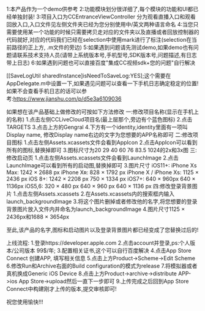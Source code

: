  
 
 
 
 1:本产品作为一个demo供参考
 2:功能模块划分很详细了,每个模块的功能和UI都已经单独封装!
 3:项目入口为CCEntranceViewController 分为观看直播入口和观看回放入口,入口文件见左侧文件夹已经为您分别使用中/英文两种语言命名
 4:当您只需要使用某一个功能的时候只需要拷贝走对应的文件夹以及直播或者回放控制器的代码就好,对应的代码我们已经在selection中使用mark进行了标注(selection在当前路径的正上方, .m文件的旁边)
 5:如果遇到问题请先测试demo,如果demo也有问题请联系技术支持人员(请带上系统版本号,手机型号,SDK版本号,问题描述,有日志带上日志)
 6:如果遇到问题也可以直接百度"集成CC视频sdk+您的问题"自行解决
 
 [[SaveLogUtil sharedInstance]isNeedToSaveLog:YES];这个需要在AppDelegate.m中设置一下,如果遇见问题可以查看一下手机日志确定稳定的位置!如果不会查看手机日志的话可以参考:https://www.jianshu.com/p/d5e3a6109036
 
 
 如果想在该产品基础上做修改的可按如下方法修改
 一:修改项目名称(显示在手机上的名称)
 1.点击左侧CCLiveCloud项目名(最上层那个,旁边有个蓝色图标)
 2.点击TARGETS
 3.点击上方的Gengral
 4.下方有一个identity,identity里面有一项叫Display name, 修改Display name右边的文字为您想要的APP名称即可
 二:修改项目图标
 1.点击左侧Assets.xcassets文件会看到AppIcon
 2.点击AppIcon可以看到所有的图标,替换掉即可
 3.图标尺寸为20 29 40 60 76 83.5 1024的2x和3x图
 三:修改启动页
 1.点击左侧Assets.xcassets文件会看到LaunchImage
 2.点击LaunchImage可以看到所有的启动图,替换掉即可
 3.图片尺寸
 iOS11+:
 iPhone Xs Max: 1242 × 2688 px
 iPhone Xʀ: 828 × 1792 px
 iPhone X / iPhone Xs: 1125 × 2436 px
 iOS 8+:
 1242 × 2208 px
 750 × 1334 px
 iOS7+:
 640 × 960px
 640 × 1136px
 iOS5,6:
 320 × 480 px
 640 × 960 px
 640 × 1136 px
 四:修改登录背景图片
 1.点击左侧Assets.xcassets
 2.在Assets.xcassets内的搜索框内输入launch_backgroundImage
 3.将这个图片删掉或者修改他的名字,将您想要的登录背景图片放入文件内并命名为launch_backgroundImage
 4.图片尺寸1125 × 2436px和1688 × 3654px
 
 至此,该产品的名字,图标和启动图片以及登录背景图片都已经变成了您替换过后的!
 
 上线流程:
 1.登录https://developer.apple.com
 2.点击account并登录,ps:个人版本/公司版本 99$/年;
 3.配置相关证书,这个可以自行百度解决
 4.点击App Store Connect 创建APP, 填写相关信息
 5.点击上方Product->Scheme->Edit Scheme
 6.修改Run和Archive右面的Build configuration的模式为release
 7.将模拟器或者真机换成Generic iOS Device
 8.点击上方Product->archive->distribute APP->ios App Store->upload然后一直下一步即可
 9.上传完成之后回到App Store Connect中构建刚才上传的版本,提交审核即可!
 
 祝您使用愉快!!!
